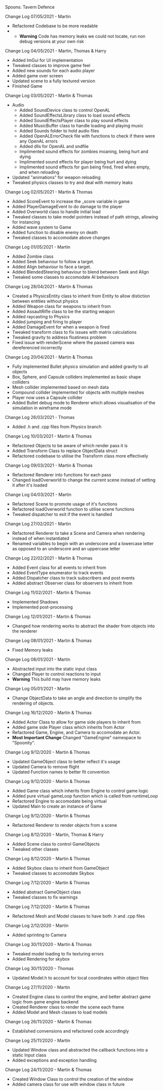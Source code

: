 Spoons: Tavern Defence

Change Log 07/05/2021 - Martin
- Refactored Codebase to be more readable
- - **Warning** Code has memory leaks we could not locate, run non debug versions at your own risk


Change Log 04/05/2021 - Martin, Thomas & Harry
- Added ImGui for UI implementation
- Tweaked classes to improve game feel
- Added new sounds for each audio player
- Added game over screen
- Updated scene to a fully textured version
- Finished Game


Change Log 03/05/2021 - Martin & Thomas
- Audio
	- Added SoundDevice class to control OpenAL
	- Added SoundEffectsLibrary class to load sound effects
	- Added SoundEffectsPlayer class to play sound effects
	- Added MusicBuffer class to handle loading and playing music
	- Added Sounds folder to hold audio files
	- Added OpenALErrorCheck file with functions to check if there were any OpenAL errors
	- Added dlls for OpenAL and sndfile
	- Implimented sound effects for zombies moaning, being hurt and dying
	- Implimented sound effects for player being hurt and dying
	- Implimented sound effects for gun being fired, fired when empty, and when reloading
- Updated "animations" for weapon reloading
- Tweaked physics classes to try and deal with memory leaks


Change Log 02/05/2021 - Martin & Thomas
- Added ScoreEvent to increase the _score variable in game
- Added PlayerDamageEvent to do damage to the player
- Added Overworld class to handle initial load
- Tweaked classes to take model pointers instead of path strings, allowing for instancing
- Added wave system to Game
- Added function to disable enemy on death
- Tweaked classes to accomodate above changes


Change Log 01/05/2021 - Martin
- Added Zombie class
- Added Seek behaviour to follow a target.
- Added Align behaviour to face a target.
- Added BlendedSteering behaviour to blend between Seek and Align
- Tweaked some classes to accomodate AI behaviours


Change Log 28/04/2021 - Martin & Thomas
- Created a PhysicsEntity class to inherit from Entity to allow distiction between entities without physics
- Added Weapon class for weapons to inherit from
- Added AssaultRifle class to be the starting weapon
- Added raycasting to Physics
- Added jumping and firing to player
- Added DamageEvent for when a weapon is fired
- Tweaked transform class to fix issues with matrix calculations
- Tweaked gravity to address floatiness problem
- Fixed issue with renderScene where the passed camera was dereferenced incorrectly


Change Log 20/04/2021 - Martin & Thomas
- Fully implemented Bullet physics simulation and added gravity to all objects
- Box, Sphere, and Capsule colliders implemented as basic shape colliders
- Mesh collider implemented based on mesh data
- Compound collider implemented for objects with multiple meshes
- Player now uses a Capsule collider
- Added Bullet debug mode to Renderer which allows visualisation of the simulation in wireframe mode


Change Log 26/03/2021 - Thomas
- Added .h and .cpp files from Physics branch


Change Log 10/03/2021 - Martin & Thomas
- Refactored Objects to be aware of which render pass it is
- Added Transform Class to replace ObjectData struct
- Refactored codebase to utilise the Transform class more effectively


Change Log 09/03/2021 - Martin & Thomas
- Refactored Renderer into functions for each pass
- Changed loadOverworld to change the current scene instead of setting it after it's loaded


Change Log 04/03/2021 - Martin

- Refactored Scene to promote usage of it's functions
- Refactored loadOverworld function to utilise scene functions
- Tweaked dispatcher to exit if the event is handled


Change Log 27/02/2021 - Martin

- Refactored Renderer to take a Scene and Camera when rendering instead of when instantiated
- Renamed variables to begin with an underscore and a lowercase letter as opposed to an underscore and an uppercase letter


Change Log 22/02/2021 - Martin & Thomas

- Added Event class for all events to inherit from
- Added EventType enumerator to track events
- Added Dispatcher class to track subscribers and post events
- Added abstract Observer class for observers to inherit from


Change Log 11/02/2021 - Martin & Thomas

- Implemented Shadows
- Implemented post-processing


Change Log 12/01/2021 - Martin & Thomas

- Changed how rendering works to abstract the shader from objects into the renderer


Change Log 08/01/2021 - Martin & Thomas

- Fixed Memory leaks


Change Log 08/01/2021 - Martin

- Abstracted input into the static input class
- Changed Player to control reactions to input
- **Warning** This build may have memory leaks


Change Log 05/01/2021 - Martin

- Change ObjectData to take an angle and direction to simplify the rendering of objects.


Change Log 16/12/2020 - Martin & Thomas

- Added Actor Class to allow for game side players to inherit from
- Added game side Player class which inherits from Actor
- Refactored Game, Engine, and Camera to accomodate an Actor.
- **Most Important Change** Changed "GameEngine" namespace to "Spoonity".


Change Log 9/12/2020 - Martin & Thomas

- Updated GameObject class to better reflect it's usage
- Updated Camera to remove flight
- Updated Function names to better fit convention


Change Log 9/12/2020 - Martin & Thomas

- Added Game class which inherits from Engine to control game logic
- Added pure virtual gameLoop function which is called from runtimeLoop
- Refactored Engine to accomodate being virtual
- Updated Main to create an instance of Game


Change Log 9/12/2020 - Martin & Thomas

- Refactored Renderer to render objects from a scene


Change Log 8/12/2020 - Martin, Thomas & Harry

- Added Scene class to control GameObjects
- Tweaked other classes


Change Log 8/12/2020 - Martin & Thomas

- Added Skybox class to inherit from GameObject
- Tweaked classes to accomodate Skybox


Change Log 7/12/2020 - Martin & Thomas

- Added abstract GameObject class
- Tweaked classes to fix warnings


Change Log 7/12/2020 - Martin & Thomas

- Refactored Mesh and Model classes to have both .h and .cpp files


Change Log 2/12/2020 - Martin

- Added sprinting to Camera


Change Log 30/11/2020 - Martin & Thomas

- Tweaked model loading to fix texturing errors
- Added Rendering for skybox

Change Log 30/11/2020 - Thomas

- Updated Model.h to account for local coordinates within object files


Change Log 27/11/2020 - Martin

- Created Engine class to control the engine, and better abstract game logic from game engine backend
- Created Renderer class to render the scene each frame
- Added Model and Mesh classes to load models


Change Log 26/11/2020 - Martin & Thomas

- Established convensions and refactored code accordingly


Change Log 25/11/2020 - Martin

 - Updated Window class and abstracted the callback functions into a static Input class
 - Added exceptions and exception handling


Change Log 24/11/2020 - Martin & Thomas

 - Created Window Class to control the creation of the window
 - Added camera class for use with window class in future
